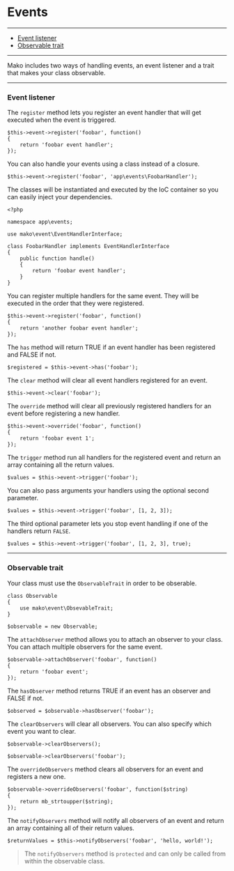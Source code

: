 # Events

--------------------------------------------------------

* [Event listener](#event_listener)
* [Observable trait](#observable_trait)

--------------------------------------------------------

Mako includes two ways of handling events, an event listener and a trait that makes your class observable.

--------------------------------------------------------

<a id="event_listener"></a>

### Event listener

The ```register``` method lets you register an event handler that will get executed when the event is triggered.

	$this->event->register('foobar', function()
	{
		return 'foobar event handler';
	});

You can also handle your events using a class instead of a closure.

	$this->event->register('foobar', 'app\events\FoobarHandler');

The classes will be instantiated and executed by the IoC container so you can easily inject your dependencies.

	<?php

	namespace app\events;

	use mako\event\EventHandlerInterface;

	class FoobarHandler implements EventHandlerInterface
	{
		public function handle()
		{
			return 'foobar event handler';
		}
	}

You can register multiple handlers for the same event. They will be executed in the order that they were registered.

	$this->event->register('foobar', function()
	{
		return 'another foobar event handler';
	});

The ```has``` method will return TRUE if an event handler has been registered and FALSE if not.

	$registered = $this->event->has('foobar');

The ```clear``` method will clear all event handlers registered for an event.

	$this->event->clear('foobar');

The ```override``` method will clear all previously registered handlers for an event before registering a new handler.

	$this->event->override('foobar', function()
	{
		return 'foobar event 1';
	});

The ```trigger``` method run all handlers for the registered event and return an array containing all the return values.

	$values = $this->event->trigger('foobar');

You can also pass arguments your handlers using the optional second parameter.

	$values = $this->event->trigger('foobar', [1, 2, 3]);

The third optional parameter lets you stop event handling if one of the handlers return ```FALSE```.

	$values = $this->event->trigger('foobar', [1, 2, 3], true);

--------------------------------------------------------

<a id="observable_trait"></a>

### Observable trait

Your class must use the ```ObservableTrait``` in order to be obserable.

	class Observable
	{
		use mako\event\ObsevableTrait;
	}

	$observable = new Observable;

The ```attachObserver``` method allows you to attach an observer to your class. You can attach multiple observers for the same event.

	$observable->attachObserver('foobar', function()
	{
		return 'foobar event';
	});

The ```hasObserver``` method returns TRUE if an event has an observer and FALSE if not.

	$observed = $observable->hasObserver('foobar');

The ```clearObservers``` will clear all observers. You can also specify which event you want to clear.

	$observable->clearObservers();

	$observable->clearObservers('foobar');

The ```overrideObservers``` method clears all observers for an event and registers a new one.

	$observable->overrideObservers('foobar', function($string)
	{
		return mb_strtoupper($string);
	});

The ```notifyObservers``` method will notify all observers of an event and return an array containing all of their return values.

	$returnValues = $this->notifyObservers('foobar', 'hello, world!');

> The ```notifyObservers``` method is ```protected``` and can only be called from within the observable class.
